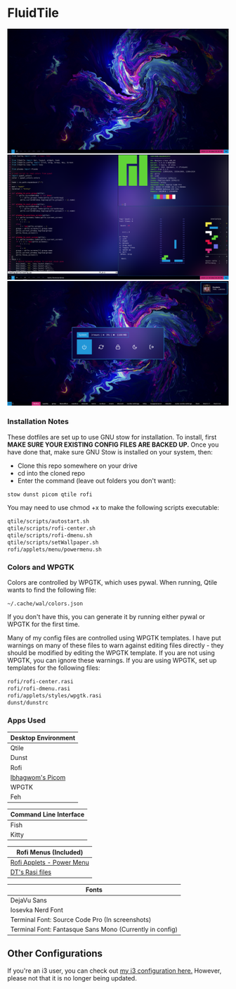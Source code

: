 # FluidTile 
![NimbleClint's qtile Desktop](qtileScreenshots/fluidSim_desktop.png)
![NimbleClint's qtile Terminals](qtileScreenshots/fluidSim_terminals.png)
![NimbleClint's qtile Menus](qtileScreenshots/fluidSim_menus.png)


### Installation Notes
These dotfiles are set up to use GNU stow for installation. To install, first **MAKE SURE YOUR EXISTING CONFIG FILES ARE BACKED UP.** Once you have done that, make sure GNU Stow is installed on your system, then:
- Clone this repo somewhere on your drive
- cd into the cloned repo
- Enter the command (leave out folders you don't want):

~~~~
stow dunst picom qtile rofi
~~~~

You may need to use chmod +x to make the following scripts executable:

~~~~
qtile/scripts/autostart.sh
qtile/scripts/rofi-center.sh
qtile/scripts/rofi-dmenu.sh
qtile/scripts/setWallpaper.sh
rofi/applets/menu/powermenu.sh
~~~~

### Colors and WPGTK
Colors are controlled by WPGTK, which uses pywal. When running, Qtile wants to find the following file:

~~~~
~/.cache/wal/colors.json
~~~~

If you don't have this, you can generate it by running either pywal or WPGTK for the first time.  

Many of my config files are controlled using WPGTK templates. I have put warnings on many of these files to warn against editing files directly - they should be modified by editing the WPGTK template. If you are not using WPGTK, you can ignore these warnings. If you are using WPGTK, set up templates for the following files:

~~~~
rofi/rofi-center.rasi
rofi/rofi-dmenu.rasi
rofi/applets/styles/wpgtk.rasi
dunst/dunstrc
~~~~


### Apps Used
Desktop Environment |
---- |
Qtile |
Dunst |
Rofi |
[Ibhagwom's Picom](https://github.com/ibhagwan/picom) |
WPGTK |
Feh |

Command Line Interface |
---- |
Fish |
Kitty |

Rofi Menus (Included)|
---- |
[Rofi Applets - Power Menu](https://github.com/adi1090x/rofi) |
[DT's Rasi files](https://gitlab.com/dwt1/dotfiles/-/tree/master/.config/rofi/themes) |

Fonts |
---- |
DejaVu Sans |
Iosevka Nerd Font |
Terminal Font: Source Code Pro (In screenshots) |
Terminal Font: Fantasque Sans Mono (Currently in config) |

## Other Configurations
If you're an i3 user, you can check out [my i3 configuration here.](https://github.com/NimbleClint/Adventure-Time-i3) However, please not that it is no longer being updated.
